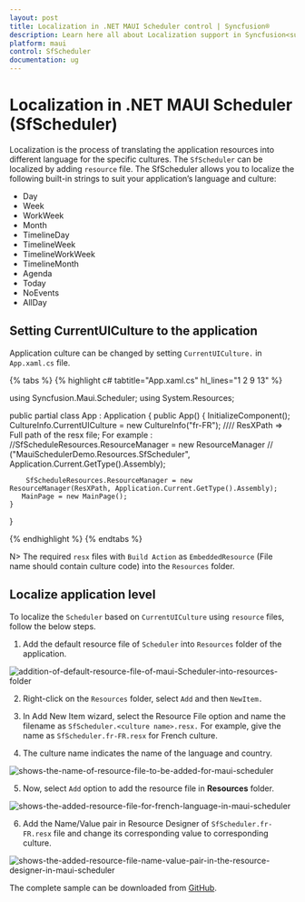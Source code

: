 ```yaml
---
layout: post
title: Localization in .NET MAUI Scheduler control | Syncfusion®
description: Learn here all about Localization support in Syncfusion<sup>&reg;</sup> .NET MAUI Scheduler (SfScheduler) control and more.
platform: maui
control: SfScheduler
documentation: ug
---
```


# Localization in .NET MAUI Scheduler (SfScheduler)

Localization is the process of translating the application resources into different language for the specific cultures. The `SfScheduler` can be localized by adding `resource` file. The SfScheduler allows you to localize the following built-in strings to suit your application’s language and culture:

* Day
* Week
* WorkWeek
* Month
* TimelineDay
* TimelineWeek
* TimelineWorkWeek
* TimelineMonth
* Agenda
* Today
* NoEvents
* AllDay

## Setting CurrentUICulture to the application

Application culture can be changed by setting `CurrentUICulture.` in `App.xaml.cs` file.

{% tabs %}
{% highlight c# tabtitle="App.xaml.cs" hl_lines="1 2 9 13" %}

using Syncfusion.Maui.Scheduler;
using System.Resources;

public partial class App : Application
{
	public App()
	{
		InitializeComponent();
		CultureInfo.CurrentUICulture = new CultureInfo("fr-FR");
      //// ResXPath => Full path of the resx file; For example : //SfScheduleResources.ResourceManager = new ResourceManager
      // ("MauiSchedulerDemo.Resources.SfScheduler", Application.Current.GetType().Assembly);

		SfScheduleResources.ResourceManager = new ResourceManager(ResXPath, Application.Current.GetType().Assembly);
	   MainPage = new MainPage();
	}
}

{% endhighlight %}
{% endtabs %}

N>
The required `resx` files with `Build Action` as `EmbeddedResource` (File name should contain culture code) into the `Resources` folder.

## Localize application level

To localize the `Scheduler` based on `CurrentUICulture` using `resource` files, follow the below steps.

   1. Add the default resource file of `Scheduler` into `Resources` folder of the application.

   ![addition-of-default-resource-file-of-maui-Scheduler-into-resources-folder](images/localization/addition-of-default-resource-file-of-maui-Scheduler-into-resources-folder.png)

   2. Right-click on the `Resources` folder, select `Add` and then `NewItem.`

   3. In Add New Item wizard, select the Resource File option and name the filename as `SfScheduler.<culture name>.resx.` For example, give the name as `SfScheduler.fr-FR.resx` for French culture.

   4. The culture name indicates the name of the language and country.

   ![shows-the-name-of-resource-file-to-be-added-for-maui-scheduler](images/localization/shows-the-name-of-resource-file-to-be-added-for-maui-scheduler.png)

   5. Now, select `Add` option to add the resource file in **Resources** folder.

   ![shows-the-added-resource-file-for-french-language-in-maui-scheduler](images/localization/shows-the-added-resource-file-for-french-language-in-maui-scheduler.png)

   6. Add the Name/Value pair in Resource Designer of `SfScheduler.fr-FR.resx` file and change its corresponding value to corresponding culture.

   ![shows-the-added-resource-file-name-value-pair-in-the-resource-designer-in-maui-scheduler](images/localization/shows-the-added-resource-file-name-value-pair-in-the-resource-designer-in-maui-scheduler.png)

   The complete sample can be downloaded from [GitHub](https://github.com/SyncfusionExamples/maui-scheduler-examples/tree/main/Localization).
   